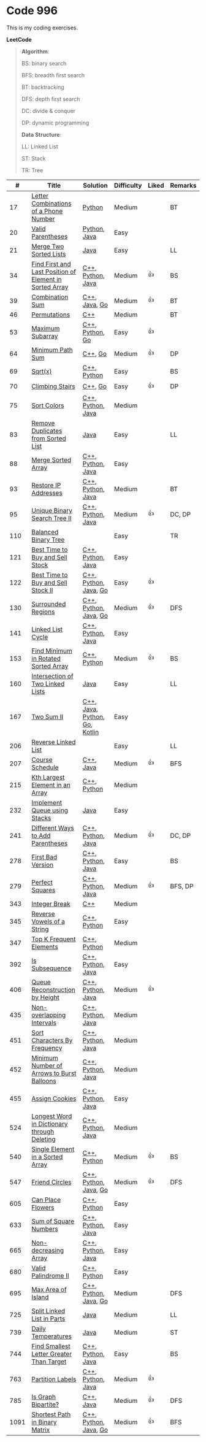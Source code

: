 # Code 996

This is my coding exercises. 

__LeetCode__ 

> __Algorithm__:
>
> BS: binary search
>
> BFS: breadth first search
>
> BT: backtracking
>
> DFS: depth first search
>
> DC: divide & conquer
>
> DP: dynamic programming
>
> __Data Structure__:
>
> LL: Linked List
>
> ST: Stack
>
> TR: Tree
>
> 

| #    | Title                                                        | Solution                                                     | Difficulty | Liked | Remarks |
| ---- | ------------------------------------------------------------ | ------------------------------------------------------------ | ---------- | ----- | ------- |
| 17   | [Letter Combinations of a Phone Number](https://leetcode.com/problems/letter-combinations-of-a-phone-number/) | [Python](solutions/python/LetterCombinations/solution.py)    | Medium     |       | BT      |
| 20   | [Valid Parentheses](https://leetcode.com/problems/valid-parentheses/description/) | [Python](solutions/python/ValidParentheses/solution.py), [Java](solutions/java/src/validParentheses/Solution.java) | Easy       |       |         |
| 21   | [Merge Two Sorted Lists](https://leetcode.com/problems/merge-two-sorted-lists/) | [Java](solutions/java/src/mergeTwoSortedLists/Solution.java) | Easy       |       | LL      |
| 34   | [Find First and Last Position of Element in Sorted Array](https://leetcode.com/problems/find-first-and-last-position-of-element-in-sorted-array/) | [C++](solutions/cpp/findFirstLastElement/solution.cpp), [Python](solutions/python/FindFirstLastElement/solution.py), [Java](solutions/java/src/findFirstLastElement/Solution.java) | Medium     | 👍     | BS      |
| 39   | [Combination Sum](https://leetcode.com/problems/combination-sum/description/) | [C++](solutions/cpp/combinationSum/solution.cpp), [Java](solutions/java/src/combinationSum/Solution.java), [Go](solutions/golang/combinationSum/solution.go) | Medium     | 👍     | BT      |
| 46   | [Permutations](https://leetcode.com/problems/permutations/description/) | [C++](solutions/cpp/permutations/solution.cpp)               | Medium     |       | BT      |
| 53   | [Maximum Subarray](https://leetcode.com/problems/maximum-subarray/description/) | [C++](solutions/cpp/maximumSubarray/solution.cpp), [Python](solutions/python/MaximumSubarray/solution.py), [Go](solutions/golang/maximumSubarray/solution.go) | Easy       | 👍     |         |
| 64   | [Minimum Path Sum](https://leetcode.com/problems/minimum-path-sum/description/) | [C++](solutions/cpp/minimumPathSum/solution.cpp), [Go](solutions/golang/minimumPathSum/solution.go) | Medium     | 👍     | DP      |
| 69   | [Sqrt(x)](https://leetcode.com/problems/sqrtx/)              | [C++](solutions/cpp/sqrtx/solution.cpp), [Python](solutions/python/Sqrtx/solution.py) | Easy       |       | BS      |
| 70   | [Climbing Stairs](https://leetcode.com/problems/climbing-stairs/description/) | [C++](solutions/cpp/climbingStairs/solution.cpp), [Go](solutions/golang/climbingStairs/solution.go) | Easy       | 👍     | DP      |
| 75   | [Sort Colors](https://leetcode.com/problems/sort-colors/description/) | [C++](solutions/cpp/sortColors/solution.cpp), [Python](solutions/python/SortColors/solution.py), [Java](solutions/java/src/sortColors/Solution.java) | Medium     |       |         |
| 83   | [Remove Duplicates from Sorted List](https://leetcode.com/problems/remove-duplicates-from-sorted-list/) | [Java](solutions/java/src/removeDuplicatesFromSortedList/Solution.java)                                                             | Easy       |       | LL      |
| 88   | [Merge Sorted Array](https://leetcode.com/problems/merge-sorted-array/) | [C++](solutions/cpp/mergeSortedArray/solution.cpp), [Python](solutions/python/MergeSortedArray/solution.py), [Java](solutions/java/src/mergeSortedArray/Solution.java) | Easy       |       |         |
| 93   | [Restore IP Addresses](https://leetcode.com/problems/restore-ip-addresses/description/) | [C++](solutions/cpp/restoreIpAddress/solution.cpp), [Python](solutions/python/RestoreIpAddress/solution.py), [Java](solutions/java/src/restoreIpAddress/solution.java) | Medium     |       | BT      |
| 95   | [Unique Binary Search Tree II](https://leetcode.com/problems/unique-binary-search-trees-ii/description/) | [C++](solutions/cpp/uniqueBinarySearchTreeII/solution.cpp), [Python](solutions/python/UniqueBinarySearchTreeII/solution.py), [Java](solutions/java/src/uniqueBinarySearchTreeII/Solution.java) | Medium     | 👍     | DC, DP  |
| 110  | [Balanced Binary Tree](https://leetcode.com/problems/balanced-binary-tree/) |                                                              | Easy       |       | TR      |
| 121  | [Best Time to Buy and Sell Stock](https://leetcode.com/problems/best-time-to-buy-and-sell-stock/description/) | [C++](solutions/cpp/bestTimeToBuyAndSellStock/solution.cpp), [Python](solutions/python/BestTimeToBuyAndSellStock/solution.py), [Java](solutions/java/src/bestTimeToBuyAndSellStock/Solution.java) | Easy       |       |         |
| 122  | [Best Time to Buy and Sell Stock II](https://leetcode.com/problems/best-time-to-buy-and-sell-stock-ii/) | [C++](solutions/cpp/bestTimeToBuyAndSellStockII/solution.cpp), [Python](solutions/python/BestTimeToBuyAndSellStockII/solution.py), [Java](solutions/java/src/bestTimeToBuyAndSellStockII/Solution.java), [Go](solutions/golang/bestTimeToBuyAndSellStockII/solution.go) | Easy       | 👍     |         |
| 130  | [Surrounded Regions](https://leetcode.com/problems/surrounded-regions/description/) | [C++](solutions/cpp/surroundedRegions/solution.cpp), [Python](solutions/python/SurroundedRegions/solution.py), [Java](solutions/java/src/surroundedRegions/Solution.java), [Go](solutions/golang/surroundedRegions/solution.go) | Medium     | 👍     | DFS     |
| 141  | [Linked List Cycle](https://leetcode.com/problems/linked-list-cycle/) | [C++](solutions/cpp/linkedListCycle/solution.cpp), [Python](solutions/python/LinkedListCycle/solution.py), [Java](solutions/java/src/linkedListCycle/Solution.java) | Easy       |       |         |
| 153  | [Find Minimum in Rotated Sorted Array](https://leetcode.com/problems/find-minimum-in-rotated-sorted-array/description/) | [C++](solutions/cpp/findMinimumRotatedSortedArray/solution.cpp), [Python](solutions/python/FindMinimumRotatedSortedArray/solution.py) | Medium     | 👍     | BS      |
| 160  | [Intersection of Two Linked Lists](https://leetcode.com/problems/intersection-of-two-linked-lists/) | [Java](solutions/java/src/intersectionOfTwoLinkedLists/Solution.java)                                                             | Easy       |       | LL      |
| 167  | [Two Sum II](https://leetcode.com/problems/two-sum-ii-input-array-is-sorted/) | [C++](solutions/cpp/twoSumII/solution.cpp), [Java](solutions/java/src/twosumii/Solution.java), [Python](solutions/python/TwoSumII/solution.py), [Go](solutions/golang/twoSumII/solution.go), [Kotlin](solutions/kotlin/src/twosumii/solution.kt) | Easy       |       |         |
| 206  | [Reverse Linked List](https://leetcode.com/problems/merge-two-sorted-lists/description/) |                                                              | Easy       |       | LL      |
| 207  | [Course Schedule](https://leetcode.com/problems/course-schedule/description/) | [C++](solutions/cpp/courseSchedule/solution.cpp), [Java](solutions/java/src/courseSchedule/Solution.java)             | Medium     | 👍     | BFS     |
| 215  | [Kth Largest Element in an Array](https://leetcode.com/problems/kth-largest-element-in-an-array/description/) | [C++](solutions/cpp/kthLargestElement/solution.cpp), [Python](solutions/python/KthLargestElement/solution.py) | Medium     |       |         |
| 232  | [Implement Queue using Stacks](https://leetcode.com/problems/implement-queue-using-stacks/) | [Java](solutions/java/src/implementQueueUsingStacks/Solution.java) | Easy       |       |         |
| 241  | [Different Ways to Add Parentheses](https://leetcode.com/problems/different-ways-to-add-parentheses/description/) | [C++](solutions/cpp/diffWaysToAddParentheses/solution.cpp), [Python](solutions/python/DiffWaysToAddParentheses/solution.py), [Java](solutions/java/src/diffWaysToAddParentheses/Solution.java) | Medium     | 👍     | DC, DP  |
| 278  | [First Bad Version](https://leetcode.com/problems/first-bad-version/description/) | [C++](solutions/cpp/firstBadVersion/solution.cpp), [Python](solutions/python/FirstBadVersion/solution.py), [Java](solutions/java/src/firstBadVersion/Solution.java) | Easy       |       | BS      |
| 279  | [Perfect Squares](https://leetcode.com/problems/perfect-squares/description/) | [C++](solutions/cpp/perfectSquares/solution.cpp), [Python](solutions/python/PerfectSquares/solution.py), [Java](solutions/java/src/perfectSquares/Solution.java) | Medium     | 👍     | BFS, DP |
| 343  | [Integer Break](https://leetcode.com/problems/integer-break/) | [C++](solutions/cpp/integerBreak/solution.cpp)               | Medium     |       |         |
| 345  | [Reverse Vowels of a String](https://leetcode.com/problems/reverse-vowels-of-a-string/) | [C++](solutions/cpp/reverseVowels/solution.cpp), [Python](solutions/python/ReverseVowels/solution.py) | Easy       |       |         |
| 347  | [Top K Frequent Elements](https://leetcode.com/problems/top-k-frequent-elements/) | [C++](solutions/cpp/topKFrequentElements/solution.cpp), [Python](solutions/python/TopKFrequentElements/solution.py) | Medium     |       |         |
| 392  | [Is Subsequence](https://leetcode.com/problems/is-subsequence/description/) | [C++](solutions/cpp/isSubsequence/solution.cpp), [Python](solutions/python/IsSubsequence/solution.py), [Java](solutions/java/src/isSubsequence/Solution.java) | Easy       |       |         |
| 406  | [Queue Reconstruction by Height](https://leetcode.com/problems/queue-reconstruction-by-height/description/) | [C++](solutions/cpp/queueReconstructionByHeight/solution.cpp), [Python](solutions/python/QueueReconstructionByHeight/solution.py), [Java](solutions/java/src/queueReconstructionByHeight/Solution.java) | Medium     | 👍     |         |
| 435  | [Non-overlapping Intervals](https://leetcode.com/problems/non-overlapping-intervals/description/) | [C++](solutions/cpp/nonOverlappingInterval/solution.cpp), [Python](solutions/python/NonOverlappingIntervals/solution.py), [Java](solutions/java/src/nonOverlappingInterval/Solution.java) | Medium     |       |         |
| 451  | [Sort Characters By Frequency](https://leetcode.com/problems/sort-characters-by-frequency/description/) | [C++](solutions/cpp/sortCharactersByFrequency/solution.cpp), [Python](solutions/python/SortCharactersByFrequency/solution.py), [Java](solutions/java/src/sortCharactersByFrequency/Solution.java) | Medium     |       |         |
| 452  | [Minimum Number of Arrows to Burst Balloons](https://leetcode.com/problems/minimum-number-of-arrows-to-burst-balloons/description/) | [C++](solutions/cpp/findMinArrowShots/solution.cpp), [Python](solutions/python/FindMinArrowShots/solution.py), [Java](solutions/java/src/findMinArrowShots/Solution.java) | Medium     |       |         |
| 455  | [Assign Cookies](https://leetcode.com/problems/assign-cookies/description/) | [C++](solutions/cpp/assignCookies/solution.cpp), [Python](solutions/python/AssignCookies/solution.py), [Java](solutions/java/src/assignCookies/Solution.java) | Easy       |       |         |
| 524  | [Longest Word in Dictionary through Deleting](https://leetcode.com/problems/longest-word-in-dictionary-through-deleting/) | [C++](solutions/cpp/findLongestWord/solution.cpp), [Python](solutions/python/FindLongestWord/solution.py), [Java](solutions/java/src/findLongestWord/Solution.java) | Medium     |       |         |
| 540  | [Single Element in a Sorted Array](https://leetcode.com/problems/single-element-in-a-sorted-array/description/) | [C++](solutions/cpp/singleElementInASortedArray/solution.cpp), [Python](solutions/python/SingleElementInASortedArray/solution.py) | Medium     | 👍     | BS      |
| 547  | [Friend Circles](https://leetcode.com/problems/friend-circles/description/) | [C++](solutions/cpp/friendCircles/solution.cpp), [Python](solutions/python/FriendCircles/solution.py), [Java](solutions/java/src/friendCircles/Solution.java), [Go](solutions/golang/friendCircles/solution.go) | Medium     | 👍     | DFS     |
| 605  | [Can Place Flowers](https://leetcode.com/problems/can-place-flowers/description/) | [C++](solutions/cpp/canPlaceFlowers/solution.cpp), [Python](solutions/python/CanPlaceFlowers/solution.py) | Easy       |       |         |
| 633  | [Sum of Square Numbers](https://leetcode.com/problems/sum-of-square-numbers/) | [C++](solutions/cpp/sumOfSquareNumbers/solution.cpp), [Python](solutions/python/SumOfSquareNumbers/solution.py), [Java](solutions/java/src/sumOfSquareNumbers/Solution.java) | Easy       |       |         |
| 665  | [Non-decreasing Array](https://leetcode.com/problems/non-decreasing-array/description/) | [C++](solutions/cpp/nonDecreasingArray/solution.cpp), [Python](solutions/python/NonDecreasingArray/solution.py), [Java](solutions/java/src/nonDecreasingArray/Solution.java) | Easy       |       |         |
| 680  | [Valid Palindrome II](https://leetcode.com/problems/valid-palindrome-ii/description/) | [C++](solutions/cpp/validPalindromeII/solution.cpp), [Python](solutions/python/ValidPalindromeII/solution.py) | Easy       |       |         |
| 695  | [Max Area of Island](https://leetcode.com/problems/max-area-of-island/description/) | [C++](solutions/cpp/maxAreaIsland/solution.cpp), [Python](solutions/python/MaxAreaIsland/solution.py), [Java](solutions/java/src/maxAreaIsland/Solution.java), [Go](solutions/golang/maxAreaIsland/solution.go) | Medium     |       | DFS     |
| 725  | [Split Linked List in Parts](https://leetcode.com/problems/split-linked-list-in-parts/) | [Java](solutions/java/src/splitLinkedListInParts/Solution.java)                                                             | Medium     |       | LL      |
| 739  | [Daily Temperatures](https://leetcode.com/problems/daily-temperatures/description/) | [Java](solutions/java/src/dailyTemperatures/Solution.java)   | Medium     |       | ST      |
| 744  | [Find Smallest Letter Greater Than Target](https://leetcode.com/problems/find-smallest-letter-greater-than-target/description/) | [C++](solutions/cpp/findSmallestLetterGreaterThanTarget/solution.cpp), [Python](solutions/python/FindSmallestLetterGreaterThanTarget/solution.py), [Java](solutions/java/src/findSmallestLetterGreaterThanTarget/Solution.java) | Easy       |       | BS      |
| 763  | [Partition Labels](https://leetcode.com/problems/partition-labels/description/) | [C++](solutions/cpp/partitionLabels/solution.cpp), [Python](solutions/python/PartitionLabels/solution.py), [Java](solutions/java/src/partitionLabels/Solution.java) | Medium     | 👍     |         |
| 785  | [Is Graph Bipartite?](https://leetcode.com/problems/is-graph-bipartite/description/) | [C++](solutions/cpp/isGraphBipartite/solution.cpp), [Java](solutions/java/src/isGraphBipartite/Solution.java)           | Medium     | 👍     | DFS     |
| 1091 | [Shortest Path in Binary Matrix](https://leetcode.com/problems/shortest-path-in-binary-matrix/) | [C++](solutions/cpp/shortestPathInBinaryMatrix/solution.cpp), [Python](solutions/python/ShortestPathInBinaryMatrix/solution.py), [Java](solutions/java/src/shortestPathInBinaryMatrix/Solution.java), [Go](solutions/golang/shortestPathInBinaryMatrix/solution.go) | Medium     | 👍     | BFS     |


